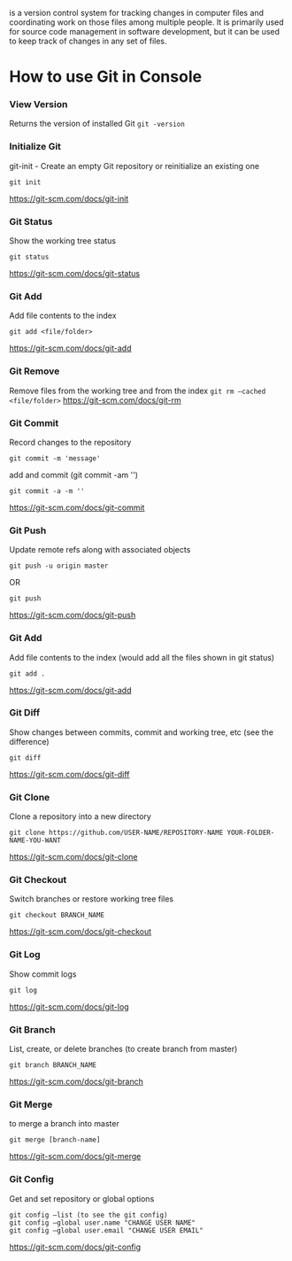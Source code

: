 is a version control system for tracking changes in computer files and coordinating work on those files among multiple people. It is primarily used for source code management in software development, but it can be used to keep track of changes in any set of files.

# How to use Git in Console
### View Version
Returns the version of installed Git
`git -version`

### Initialize Git
git-init - Create an empty Git repository or reinitialize an existing one
```
git init
```
https://git-scm.com/docs/git-init

### Git Status
Show the working tree status
```
git status
```
https://git-scm.com/docs/git-status

### Git Add
Add file contents to the index
```
git add <file/folder>
```
https://git-scm.com/docs/git-add

### Git Remove
Remove files from the working tree and from the index
`git rm —cached <file/folder>`
https://git-scm.com/docs/git-rm

### Git Commit
Record changes to the repository
```
git commit -m 'message'
```

add and commit (git commit -am '')
```
git commit -a -m ''
```

https://git-scm.com/docs/git-commit

### Git Push
Update remote refs along with associated objects
```
git push -u origin master
``` 
OR 
```
git push
```
https://git-scm.com/docs/git-push

### Git Add
Add file contents to the index
(would add all the files shown in git status)
```
git add .
```
https://git-scm.com/docs/git-add

### Git Diff
Show changes between commits, commit and working tree, etc
(see the difference)
```
git diff
```
https://git-scm.com/docs/git-diff

### Git Clone
Clone a repository into a new directory
```
git clone https://github.com/USER-NAME/REPOSITORY-NAME YOUR-FOLDER-NAME-YOU-WANT
```
https://git-scm.com/docs/git-clone

### Git Checkout
Switch branches or restore working tree files
```
git checkout BRANCH_NAME
```
https://git-scm.com/docs/git-checkout

### Git Log
Show commit logs
```
git log
```
https://git-scm.com/docs/git-log

### Git Branch
List, create, or delete branches
(to create branch from master)
```
git branch BRANCH_NAME
``` 
https://git-scm.com/docs/git-branch

### Git Merge
to merge a branch into master 
```
git merge [branch-name]
```
https://git-scm.com/docs/git-merge

### Git Config
Get and set repository or global options

```
git config —list (to see the git config)
git config —global user.name "CHANGE USER NAME"
git config —global user.email "CHANGE USER EMAIL"
```
https://git-scm.com/docs/git-config
